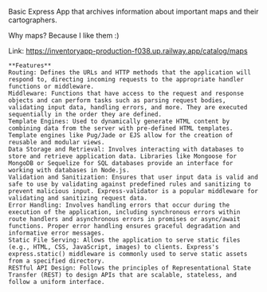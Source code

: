 Basic Express App that archives information about important maps and their cartographers.

Why maps? Because I like them :) 

Link: https://inventoryapp-production-f038.up.railway.app/catalog/maps

    **Features**
    Routing: Defines the URLs and HTTP methods that the application will respond to, directing incoming requests to the appropriate handler functions or middleware.
    Middleware: Functions that have access to the request and response objects and can perform tasks such as parsing request bodies, validating input data, handling errors, and more. They are executed sequentially in the order they are defined.
    Template Engines: Used to dynamically generate HTML content by combining data from the server with pre-defined HTML templates. Template engines like Pug/Jade or EJS allow for the creation of reusable and modular views.
    Data Storage and Retrieval: Involves interacting with databases to store and retrieve application data. Libraries like Mongoose for MongoDB or Sequelize for SQL databases provide an interface for working with databases in Node.js.
    Validation and Sanitization: Ensures that user input data is valid and safe to use by validating against predefined rules and sanitizing to prevent malicious input. Express-validator is a popular middleware for validating and sanitizing request data.
    Error Handling: Involves handling errors that occur during the execution of the application, including synchronous errors within route handlers and asynchronous errors in promises or async/await functions. Proper error handling ensures graceful degradation and informative error messages.
    Static File Serving: Allows the application to serve static files (e.g., HTML, CSS, JavaScript, images) to clients. Express's express.static() middleware is commonly used to serve static assets from a specified directory.
    RESTful API Design: Follows the principles of Representational State Transfer (REST) to design APIs that are scalable, stateless, and follow a uniform interface.
